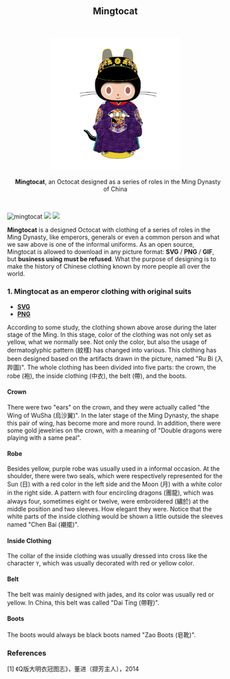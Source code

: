 <h2 align="center">Mingtocat</h2>

<br />

<p align="center">
    <img alt="mingtocat" title="mingtocat" src="./emperors/origin.png" width="60%" />
</p>

<p align="center">
    <strong>Mingtocat</strong>, an Octocat designed as a series of roles in the Ming Dynasty of China
</p>

<br />

![mingtocat](https://aleen42.github.io/badges/src/github.svg) ![](https://aleen42.github.io/badges/src/photoshop.svg) ![](https://aleen42.github.io/badges/src/illustrator.svg)

**Mingtocat** is a designed Octocat with clothing of a series of roles in the Ming Dynasty, like emperors, generals or even a common person and what we saw above is one of the informal uniforms. As an open source, Mingtocat is allowed to download in any picture format: **SVG** / **PNG** / **GIF**, but **business using must be refused**. What the purpose of designing is to make the history of Chinese clothing known by more people all over the world.


### 1. Mingtocat as an emperor clothing with original suits

- [**SVG**](./emperors/origin.svg)
- [**PNG**](./emperors/origin.png)

According to some study, the clothing shown above arose during the later stage of the Ming. In this stage, color of the clothing was not only set as yellow, what we normally see. Not only the color, but also the usage of dermatoglyphic pattern (紋樣) has changed into various. This clothing has been designed based on the artifacts drawn in the picture, named "Ru Bi (入跸圖)". The whole clothing has been divided into five parts: the crown, the robe (袍), the inside clothing (中衣), the belt (帶), and the boots.

#### Crown

There were two "ears" on the crown, and they were actually called "the Wing of WuSha (烏沙翼)". In the later stage of the Ming Dynasty, the shape this pair of wing, has become more and more round. In addition, there were some gold jewelries on the crown, with a meaning of "Double dragons were playing with a same peal".

#### Robe

Besides yellow, purple robe was usually used in a informal occasion. At the shoulder, there were two seals, which were respectively represented for the Sun (日) with a red color in the left side and the Moon (月) with a white color in the right side. A pattern with four encircling dragons (團龍), which was always four, sometimes eight or twelve, were embroidered (繡於) at the middle position and two sleeves. How elegant they were. Notice that the white parts of the inside clothing would be shown a little outside the sleeves named "Chen Bai (襯擺)".

#### Inside Clothing

The collar of the inside clothing was usually dressed into cross like the character `Y`, which was usually decorated with red or yellow color.

#### Belt

The belt was mainly designed with jades, and its color was usually red or yellow. In China, this belt was called "Dai Ting (帶鞓)".

#### Boots

The boots would always be black boots named "Zao Boots (皂靴)".

### References

\[1] 《Q版大明衣冠图志》，董进（撷芳主人），2014
